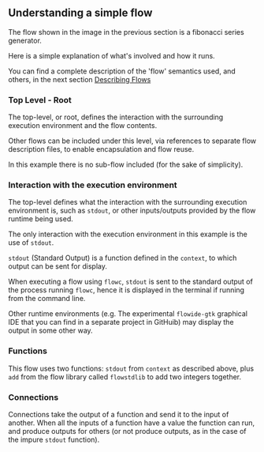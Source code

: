 ## Understanding a simple flow
The flow shown in the image in the previous section is a fibonacci series generator.

Here is a simple explanation of what's involved and how it runs. 

You can find a complete description of the 'flow' semantics used, and others, in the next 
section [Describing Flows](../describing/definition_overview.md)

### Top Level - Root
The top-level, or root, defines the interaction with the surrounding execution environment and the flow contents.

Other flows can be included under this level, via references to separate flow description files,
to enable encapsulation and flow reuse.

In this example there is no sub-flow included (for the sake of simplicity).

### Interaction with the execution environment
The top-level defines what the interaction with the surrounding execution environment is,
such as `stdout`, or other inputs/outputs provided by the flow runtime being used.

The only interaction with the execution environment in this example is the use of `stdout`.

`stdout` (Standard Output) is a function defined in the `context`, to which output can be sent for display.

When executing a flow using `flowc`, `stdout` is sent to the standard output of 
the process running `flowc`, hence it is displayed in the terminal if running from the command line.

Other runtime environments (e.g. The experimental `flowide-gtk` graphical IDE that you can find in
a separate project in GitHuib) may display the output in some other way.

### Functions
This flow uses two functions: `stdout` from `context` as described above, plus `add` from the flow library
called `flowstdlib` to add two integers together.

### Connections
Connections take the output of a function and send it to the input of another. When all the inputs of a function
have a value the function can run, and produce outputs for others (or not produce outputs, as in the case of the 
impure `stdout` function).
